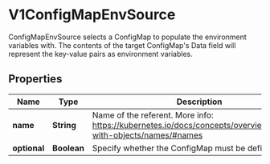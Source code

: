 

# V1ConfigMapEnvSource

ConfigMapEnvSource selects a ConfigMap to populate the environment variables with.  The contents of the target ConfigMap's Data field will represent the key-value pairs as environment variables.

## Properties

| Name | Type | Description | Notes |
|------------ | ------------- | ------------- | -------------|
|**name** | **String** | Name of the referent. More info: https://kubernetes.io/docs/concepts/overview/working-with-objects/names/#names |  [optional] |
|**optional** | **Boolean** | Specify whether the ConfigMap must be defined |  [optional] |



